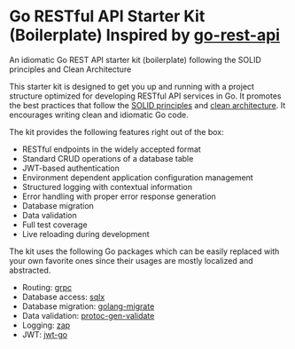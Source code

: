 # Go RESTful API Starter Kit (Boilerplate) Inspired by [go-rest-api](https://github.com/qiangxue/go-rest-api)

An idiomatic Go REST API starter kit (boilerplate) following the SOLID principles and Clean Architecture

This starter kit is designed to get you up and running with a project structure optimized for developing
RESTful API services in Go. It promotes the best practices that follow the [SOLID principles](https://en.wikipedia.org/wiki/SOLID)
and [clean architecture](https://blog.cleancoder.com/uncle-bob/2012/08/13/the-clean-architecture.html).
It encourages writing clean and idiomatic Go code.

The kit provides the following features right out of the box:

- RESTful endpoints in the widely accepted format
- Standard CRUD operations of a database table
- JWT-based authentication
- Environment dependent application configuration management
- Structured logging with contextual information
- Error handling with proper error response generation
- Database migration
- Data validation
- Full test coverage
- Live reloading during development

The kit uses the following Go packages which can be easily replaced with your own favorite ones
since their usages are mostly localized and abstracted.

- Routing: [grpc](https://github.com/grpc/grpc-go)
- Database access: [sqlx](https://github.com/jmoiron/sqlx)
- Database migration: [golang-migrate](https://github.com/golang-migrate/migrate)
- Data validation: [protoc-gen-validate](https://github.com/bufbuild/protoc-gen-validate)
- Logging: [zap](https://github.com/uber-go/zap)
- JWT: [jwt-go](https://github.com/golang-jwt/jwt)
